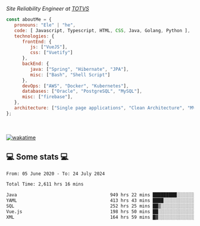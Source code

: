 <p><em>Site Reliability Engineer at <a href="https://www.totvs.com/">TOTVS</a></br>
</em></p>


```javascript
const aboutMe = {
   pronouns: "Ele" | "he",
   code: [ Javascript, Typescript, HTML, CSS, Java, Golang, Python ],
   technologies: {
      frontEnd: {
         js: ["VueJS"],
         css: ["Vuetify"]
      },
      backEnd: {
         java: ["Spring", "Hibernate", "JPA"],
         misc: ["Bash", "Shell Script"]
      },
      devOps: ["AWS", "Docker", "Kubernetes"],
      databases: ["Oracle", "PostgreSQL", "MySQL"],
      misc: ["firebase"],
   },
   architecture: ["Single page applications", "Clean Architecture", "MVC", "Microservices"],
};
```
</br></br>
[![wakatime](https://wakatime.com/badge/user/a3a8ed06-d304-4d6b-bc86-4adc418cdea7.svg)](https://wakatime.com/@a3a8ed06-d304-4d6b-bc86-4adc418cdea7)
<h2>💻 Some stats 💻</h2>

<!--START_SECTION:waka-->

```txt
From: 05 June 2020 - To: 24 July 2024

Total Time: 2,611 hrs 16 mins

Java                                   949 hrs 22 mins █████████░░░░░░░░░░░░░░░░   36.36 %
YAML                                   413 hrs 43 mins ████░░░░░░░░░░░░░░░░░░░░░   15.84 %
SQL                                    252 hrs 25 mins ██▒░░░░░░░░░░░░░░░░░░░░░░   09.67 %
Vue.js                                 198 hrs 50 mins ██░░░░░░░░░░░░░░░░░░░░░░░   07.62 %
XML                                    164 hrs 59 mins █▓░░░░░░░░░░░░░░░░░░░░░░░   06.32 %
```

<!--END_SECTION:waka-->
